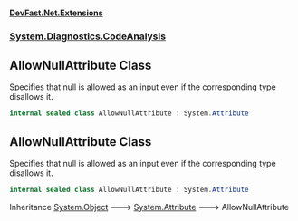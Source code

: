 #### [DevFast.Net.Extensions](index.md 'index')
### [System.Diagnostics.CodeAnalysis](System.Diagnostics.CodeAnalysis.md 'System.Diagnostics.CodeAnalysis')

## AllowNullAttribute Class

Specifies that null is allowed as an input even if the corresponding type disallows it.

```csharp
internal sealed class AllowNullAttribute : System.Attribute
```

## AllowNullAttribute Class

Specifies that null is allowed as an input even if the corresponding type disallows it.

```csharp
internal sealed class AllowNullAttribute : System.Attribute
```

Inheritance [System.Object](https://docs.microsoft.com/en-us/dotnet/api/System.Object 'System.Object') &#129106; [System.Attribute](https://docs.microsoft.com/en-us/dotnet/api/System.Attribute 'System.Attribute') &#129106; AllowNullAttribute